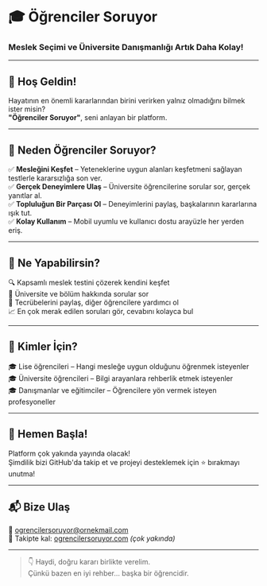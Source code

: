 # 🎓 Öğrenciler Soruyor

### Meslek Seçimi ve Üniversite Danışmanlığı Artık Daha Kolay!

---

## 👋 Hoş Geldin!

Hayatının en önemli kararlarından birini verirken yalnız olmadığını bilmek ister misin?  
**"Öğrenciler Soruyor"**, seni anlayan bir platform.

---

## 🌟 Neden Öğrenciler Soruyor?

✅ **Mesleğini Keşfet** – Yeteneklerine uygun alanları keşfetmeni sağlayan testlerle kararsızlığa son ver.  
✅ **Gerçek Deneyimlere Ulaş** – Üniversite öğrencilerine sorular sor, gerçek yanıtlar al.  
✅ **Topluluğun Bir Parçası Ol** – Deneyimlerini paylaş, başkalarının kararlarına ışık tut.  
✅ **Kolay Kullanım** – Mobil uyumlu ve kullanıcı dostu arayüzle her yerden eriş.  

---

## 🧠 Ne Yapabilirsin?

🔍 Kapsamlı meslek testini çözerek kendini keşfet  
💬 Üniversite ve bölüm hakkında sorular sor  
📢 Tecrübelerini paylaş, diğer öğrencilere yardımcı ol  
📈 En çok merak edilen soruları gör, cevabını kolayca bul

---

## 👥 Kimler İçin?

🎓 Lise öğrencileri – Hangi mesleğe uygun olduğunu öğrenmek isteyenler  
🎓 Üniversite öğrencileri – Bilgi arayanlara rehberlik etmek isteyenler  
🎓 Danışmanlar ve eğitimciler – Öğrencilere yön vermek isteyen profesyoneller

---

## 🚀 Hemen Başla!

Platform çok yakında yayında olacak!  
Şimdilik bizi GitHub'da takip et ve projeyi desteklemek için ⭐ bırakmayı unutma!

---

## 📬 Bize Ulaş

📧 ogrencilersoruyor@ornekmail.com  
📍 Takipte kal: [ogrencilersoruyor.com](https://ogrencilersoruyor.com) *(çok yakında)*

---

> 👇 Haydi, doğru kararı birlikte verelim.  
> Çünkü bazen en iyi rehber… başka bir öğrencidir.

